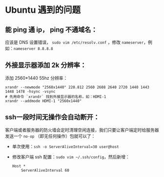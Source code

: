 # Ubuntu 遇到的问题

## 能 ping 通 ip， ping 不通域名：

应该是 DNS 设置错误， `sudo vim /etc/resolv.conf` ，修改 `nameserver`，例如：`nameserver 8.8.8.8`

## 外接显示器添加 2k 分辨率：

添加 2560*1440 55hz 分辨率：
```shell
xrandr --newmode "2560x1440" 220.812 2560 2608 2640 2720 1440 1443 1448 1478 -hsync -vsync
# 先用命令 `xrandr` 找到外接显示器的名称，如：HDMI-1
xrandr --addmode HDMI-1 "2560x1440"
```

## ssh一段时间无操作会自动断开：

客户端或者服务器的防火墙会定时清理空闲连接，我们只要让客户端定时给服务器发送一个 `no-op` （即无任何操作）包就可以了：

- 单次使用：`ssh -o ServerAliveInterval=30 user@host`

- 修改客户端 ssh 配置：`sudo vim ~/.ssh/config`，然后新增：

  ```
  Host *
      ServerAliveInterval 60
  ```

  ​